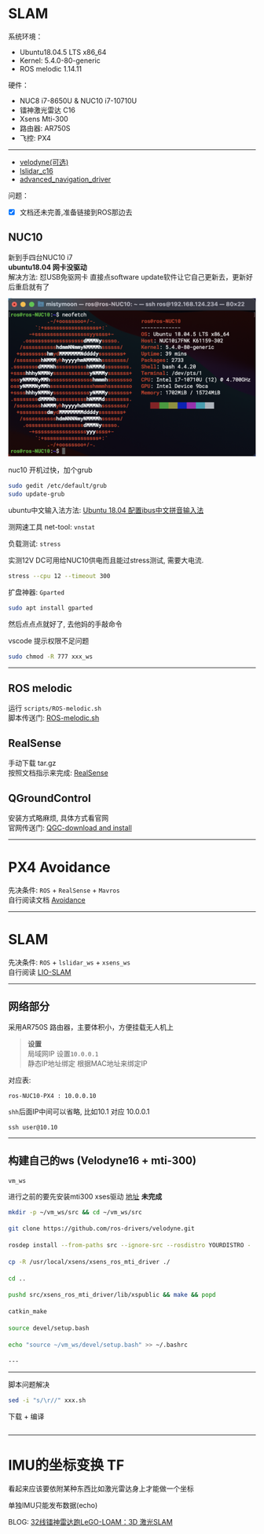 # SLAM

系统环境： 
- Ubuntu18.04.5 LTS x86_64 
- Kernel: 5.4.0-80-generic
- ROS melodic 1.14.11

硬件：
- NUC8 i7-8650U & NUC10 i7-10710U
- 镭神激光雷达 C16
- Xsens Mti-300
- 路由器: AR750S
- 飞控: PX4
----

* [velodyne(可选)](data/Velodyne_16.md)
* [lslidar_c16](data/lslidar_c16.md)
* [advanced_navigation_driver](data/Spatial.md)

问题：
- [x] 文档还未完善,准备链接到ROS那边去

## NUC10

新到手四台NUC10 i7      
**ubuntu18.04 网卡没驱动**      
解决方法: 怼USB免驱网卡 直接点software update软件让它自己更新去，更新好后重启就有了

![IMG](pictures/nuc10.png)


nuc10 开机过快，加个grub
``` bash
sudo gedit /etc/default/grub
sudo update-grub
```

ubuntu中文输入法方法: [Ubuntu 18.04 配置ibus中文拼音输入法](https://blog.csdn.net/wu10188/article/details/86540464)     

测网速工具 net-tool: `vnstat`

负载测试: 
`stress`   

实测12V DC可用给NUC10供电而且能过stress测试, 需要大电流.

```bash
stress --cpu 12 --timeout 300
```

扩盘神器: `Gparted`
``` bash
sudo apt install gparted
``` 
然后点点点就好了, 去他妈的手敲命令

vscode 提示权限不足问题
```bash
sudo chmod -R 777 xxx_ws
```


----
## ROS melodic
运行 `scripts/ROS-melodic.sh`       
脚本传送门: [ROS-melodic.sh](scripts/ROS-melodic.sh)

## RealSense
手动下载 tar.gz     
按照文档指示来完成: [RealSense](data/RealSense.md)

## QGroundControl
安装方式略麻烦, 具体方式看官网      
官网传送门: [QGC-download and install](https://docs.qgroundcontrol.com/master/en/getting_started/download_and_install.html)


----
# PX4 Avoidance

先决条件: `ROS` + `RealSense` + `Mavros`        
自行阅读文档 [Avoidance](PX4/Avoidance.md)

----
# SLAM

先决条件: `ROS` + `lslidar_ws` + `xsens_ws`     
自行阅读 [LIO-SLAM](SLAM/LIO-SLAM.md)

----
## 网络部分
采用AR750S 路由器，主要体积小，方便挂载无人机上     

>**设置**      
>局域网IP 设置`10.0.0.1`     
>静态IP地址绑定 根据MAC地址来绑定IP   

对应表: 
```
ros-NUC10-PX4 : 10.0.0.10 
```
`shh`后面IP中间可以省略, 比如10.1 对应 10.0.0.1 
```
ssh user@10.10
```

----

## 构建自己的ws (Velodyne16 + mti-300)
`vm_ws`

进行之前的要先安装mti300 xses驱动 [地址](data/MTi-300.md) 
**未完成**
``` bash
mkdir -p ~/vm_ws/src && cd ~/vm_ws/src

git clone https://github.com/ros-drivers/velodyne.git

rosdep install --from-paths src --ignore-src --rosdistro YOURDISTRO -

cp -R /usr/local/xsens/xsens_ros_mti_driver ./

cd ..

pushd src/xsens_ros_mti_driver/lib/xspublic && make && popd

catkin_make

source devel/setup.bash

echo "source ~/vm_ws/devel/setup.bash" >> ~/.bashrc

---
```

----

脚本问题解决
``` bash
sed -i "s/\r//" xxx.sh
```

下载 + 编译
``` bash

```

----
# IMU的坐标变换 TF
看起来应该要依附某种东西比如激光雷达身上才能做一个坐标

单独IMU只能发布数据(echo)

BLOG: [32线镭神雷达跑LeGO-LOAM：3D 激光SLAM](https://blog.csdn.net/weixin_44208916/article/details/106094490)

